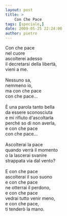 ```yaml
---
layout: post
title: >
    Con Che Pace
tags: [speciale,]
date: 2009-05-25 22:24:00
author: pietro
---
```

Con che pace<br/>nel cuore<br/>ascolterei adesso<br/>il decretarsi della libertà,<br/>vieni a me.<br/><br/>Nessuno sa,<br/>nemmeno io,<br/>ma con che pace<br/>con che pace...<br/><br/>È una parola tanto bella<br/>da essere sconosciuta<br/>e mi rifiuto d'ascoltarla<br/>perché so di non averla,<br/>e con che pace<br/>con che pace...<br/><br/>Ascolterai la pace<br/>quando verrà il momento<br/>o la lascerai svanire<br/>strappata via dal vento?<br/><br/>E con che pace<br/>ascolterai il suo suono<br/>e con che pace<br/>ne otterrai il perdono,<br/>e con che pace<br/>vedrai tutto venir meno,<br/>e con che pace,<br/>ti tenderò la mano.
